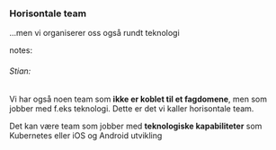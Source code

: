 ### Horisontale team

...men vi organiserer oss også rundt teknologi


notes:
###### Stian:

Vi har også noen team som **ikke er koblet til et fagdomene**, men som jobber med f.eks teknologi. Dette er det vi kaller horisontale team. 

Det kan være team som jobber med **teknologiske kapabiliteter** som Kubernetes eller iOS og Android utvikling


